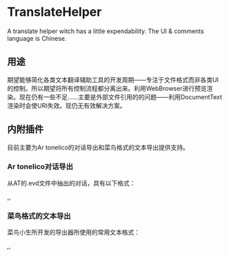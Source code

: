 # TranslateHelper
A translate helper witch has a little expendability. The UI &amp; comments language is Chinese.

## 用途
期望能够简化各类文本翻译辅助工具的开发周期——专注于文件格式而非各类UI的控制。所以期望将所有控制流程都分离出来。利用WebBrowser进行预览渲染。现在仍有一些不足……主要是外部文件引用的的问题——利用DocumentText渲染时会使URI失效。现仍无有效解决方案。

## 内附插件
目前主要为Ar tonelico的对话导出和菜鸟格式的文本导出提供支持。

### Ar tonelico对话导出
从AT的.evd文件中抽出的对话，具有以下格式：

<id>,<narrator id>,<text>

<selection text>

### 菜鸟格式的文本导出
菜鸟小生所开发的导出器所使用的常用文本格式：

<address>,<length>,<text>
